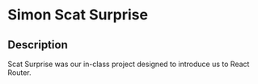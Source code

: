 # Simon Scat Surprise

## Description
Scat Surprise was our in-class project designed to introduce us to React Router. 
